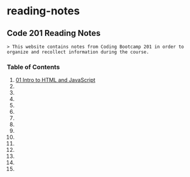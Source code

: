 # reading-notes
## Code 201 Reading Notes
```
> This website contains notes from Coding Bootcamp 201 in order to organize and recollect information during the course.
```
### Table of Contents
1. [01 Intro to HTML and JavaScript](https://blakerom.github.io/reading-notes/01-Intro-HTML-JavaScript/)
2.
3.
4.
5.
6.
7.
8.
9.
10.
11.
12.
13.
14.
15.
